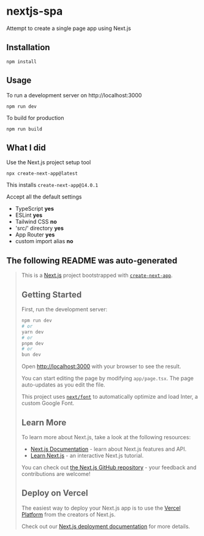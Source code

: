 # nextjs-spa
Attempt to create a single page app using Next.js

## Installation
```
npm install
```

## Usage
To run a development server on http://localhost:3000
```
npm run dev
```

To build for production
```
npm run build
```

## What I did
Use the Next.js project setup tool
```
npx create-next-app@latest
```
This installs `create-next-app@14.0.1`

Accept all the default settings
* TypeScript **yes**
* ESLint **yes**
* Tailwind CSS **no**
* 'src/' directory **yes**
* App Router **yes**
* custom import alias **no**

## The following README was auto-generated

> This is a [Next.js](https://nextjs.org/) project bootstrapped with [`create-next-app`](https://github.com/vercel/next.js/tree/canary/packages/create-next-app).
>
> ## Getting Started
>
> First, run the development server:
>
> ```bash
> npm run dev
> # or
> yarn dev
> # or
> pnpm dev
> # or
> bun dev
> ```
>
> Open [http://localhost:3000](http://localhost:3000) with your browser to see the result.
>
> You can start editing the page by modifying `app/page.tsx`. The page auto-updates as you edit the file.
>
> This project uses [`next/font`](https://nextjs.org/docs/basic-features/font-optimization) to automatically optimize and load Inter, a custom Google Font.
>
> ## Learn More
>
> To learn more about Next.js, take a look at the following resources:
>
> - [Next.js Documentation](https://nextjs.org/docs) - learn about Next.js features and API.
> - [Learn Next.js](https://nextjs.org/learn) - an interactive Next.js tutorial.
>
> You can check out [the Next.js GitHub repository](https://github.com/vercel/next.js/) - your feedback and contributions are welcome!
>
> ## Deploy on Vercel
>
> The easiest way to deploy your Next.js app is to use the [Vercel Platform](https://vercel.com/new?utm_medium=default-template&filter=next.js&utm_source=create-next-app&utm_campaign=create-next-app-readme) from the creators of Next.js.
>
> Check out our [Next.js deployment documentation](https://nextjs.org/docs/deployment) for more details.
> 